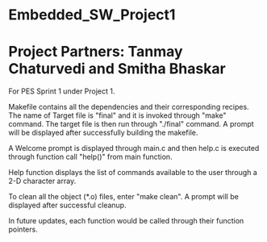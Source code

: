# Embedded_SW_Project1
# Project Partners: Tanmay Chaturvedi and Smitha Bhaskar

For PES Sprint 1 under Project 1.

Makefile contains all the dependencies and their corresponding recipes.
The name of Target file is "final" and it is invoked through "make" command. The target file is then run through "./final" 
command. A prompt will be displayed after successfully building the makefile.

A Welcome prompt is displayed through main.c and then help.c is executed through function call "help()" from main function.

Help function displays the list of commands available to the user through a 2-D character array. 

To clean all the object (*.o) files, enter "make clean". A prompt will be displayed after successful cleanup.

In future updates, each function would be called through their function pointers.
